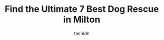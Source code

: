 ---
layout: ampstory
image: https://i0.wp.com/www.auto.or.id/wp-content/uploads/2023/06/animal-adoptions-of-flamborough-0-milton-1686326719.jpeg?resize=640,853
author: techidn
featured: false
description: Milton, Ontario, Canada is a haven for Dog Rescue enthusiasts, boasting an impressive array of 7 top-notch establishments. Whether youre a seasoned connoisseur or simply curious to explore 
title: Find the Ultimate 7 Best Dog Rescue in Milton
cover:
   title: Find the Ultimate 7 Best Dog Rescue in Milton
   subtitle: AUTO.OR.ID
   background: https://www.auto.or.id/wp-content/uploads/2023/06/animal-adoptions-of-flamborough-0-milton-1686326719.jpeg

pages: 
 - layout: thirds
   top: <h1>#1 Oakville & Milton Humane Society</h1>
   bottom: "<p>I adopted Lemmy (Lemony Snicket) on Sept. 4 after a phone interview a few days prior.  Lisa was professional but also very personable & friendly.  I had hoped I would be </p>"
   background: https://www.auto.or.id/wp-content/uploads/2023/06/animal-adoptions-of-flamborough-1-milton-1686326722.jpeg
   backgroundblur: true
 - layout: thirds
   top: <h1>#2 Etobicoke Humane Society</h1>
   bottom: "<p>67 Six Point Rd, Etobicoke, ON M8Z 2X3, Canada</p>"
   background: https://www.auto.or.id/wp-content/uploads/2023/06/animal-adoptions-of-flamborough-2-milton-1686326723.jpeg
   cta:
      link: https://www.auto.or.id/find-the-ultimate-7-best-dog-rescue-in-milton/
      text: Find the Ultimate 7 Best Dog Rescue in Milton
 - layout: thirds
   top: <h1>#3 Mississauga Animal Services</h1>
   bottom: "<p>735 Central Pkwy W, Mississauga, ON L5C 1T8, Canada</p>"
   background: https://images.unsplash.com/photo-1513219872556-78665cfff8bb?ixlib=rb-4.0.3&ixid=MnwxMjA3fDB8MHxwaG90by1wYWdlfHx8fGVufDB8fHx8&auto=format&fit=crop&w=640&h=853&q=80
   cta:
      link: https://www.auto.or.id/find-the-ultimate-7-best-dog-rescue-in-milton/
      text: Find the Ultimate 7 Best Dog Rescue in Milton
 - layout: thirds
   top: <h1>#4 Guelph Humane Society</h1>
   bottom: "<p>190 Hanlon Creek Boulevard, Guelph, ON N1C 0A1, Canada</p>"
   background: https://images.unsplash.com/photo-1559384403-c23988dd4219?ixlib=rb-4.0.3&ixid=MnwxMjA3fDB8MHxwaG90by1wYWdlfHx8fGVufDB8fHx8&auto=format&fit=crop&w=640&h=853&q=80
   cta:
      link: https://www.auto.or.id/find-the-ultimate-7-best-dog-rescue-in-milton/
      text: Find the Ultimate 7 Best Dog Rescue in Milton
 - layout: thirds
   top: <h1>#5 Burlington Humane Society</h1>
   bottom: "<p>740 Griffith Ct, Burlington, ON L7L 5R9, Canada</p>"
   background: https://images.unsplash.com/photo-1560282804-f99219ad8de3?ixlib=rb-4.0.3&ixid=MnwxMjA3fDB8MHxwaG90by1wYWdlfHx8fGVufDB8fHx8&auto=format&fit=crop&w=640&h=853&q=80
   cta:
      link: https://www.auto.or.id/find-the-ultimate-7-best-dog-rescue-in-milton/
      text: Find the Ultimate 7 Best Dog Rescue in Milton
 - layout: thirds
   top: <h1>#6 Pet Valu</h1>
   bottom: "<p>890 Main St E, Milton, ON L9T 0J4, Canada</p>"
   background: https://images.unsplash.com/photo-1492144534655-ae79c964c9d7?ixlib=rb-4.0.3&ixid=MnwxMjA3fDB8MHxwaG90by1wYWdlfHx8fGVufDB8fHx8&auto=format&fit=crop&w=640&h=853&q=80
   cta:
      link: https://www.auto.or.id/find-the-ultimate-7-best-dog-rescue-in-milton/
      text: Find the Ultimate 7 Best Dog Rescue in Milton
 - layout: thirds
   top: <h1>#7 Cambridge & District Humane Society</h1>
   bottom: "<p>1650 Dunbar Rd, Cambridge, ON N1R 8J5, Canada</p>"
   background: https://images.unsplash.com/photo-1539788816080-8bdd722d8c22?ixlib=rb-4.0.3&ixid=MnwxMjA3fDB8MHxwaG90by1wYWdlfHx8fGVufDB8fHx8&auto=format&fit=crop&w=640&h=853&q=80
   cta:
      link: https://www.auto.or.id/find-the-ultimate-7-best-dog-rescue-in-milton/
      text: Find the Ultimate 7 Best Dog Rescue in Milton
 - layout: thirds
   middle: Continue reading...
   background: https://images.unsplash.com/photo-1494976351278-20cf4a33d65b?ixlib=rb-4.0.3&ixid=MnwxMjA3fDB8MHxwaG90by1wYWdlfHx8fGVufDB8fHx8&auto=format&fit=crop&w=640&h=853&q=80
   cta:
      link: https://www.auto.or.id/find-the-ultimate-7-best-dog-rescue-in-milton/
      text: Find the Ultimate 7 Best Dog Rescue in Milton

---